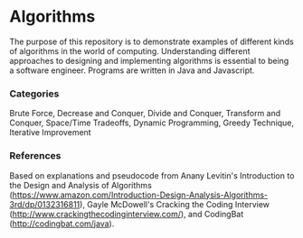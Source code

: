 # Algorithms
The purpose of this repository is to demonstrate examples of different kinds of algorithms in the world of computing. Understanding different approaches to designing and implementing algorithms is essential to being a software engineer. Programs are written in Java and Javascript.

### Categories

Brute Force, Decrease and Conquer, Divide and Conquer, Transform and Conquer, Space/Time Tradeoffs, Dynamic Programming, Greedy Technique, Iterative Improvement

### References

Based on explanations and pseudocode from Anany Levitin's Introduction to the Design and Analysis of Algorithms (https://www.amazon.com/Introduction-Design-Analysis-Algorithms-3rd/dp/0132316811), Gayle McDowell's Cracking the Coding Interview (http://www.crackingthecodinginterview.com/), and CodingBat (http://codingbat.com/java).
